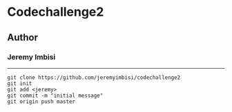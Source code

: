 # Codechallenge2

## Author

 ### Jeremy Imbisi
---

 
 ```
git clone https://github.com/jeremyimbisi/codechallenge2
git init
git add <jeremy>
git commit -m "initial message"
git origin push master


 